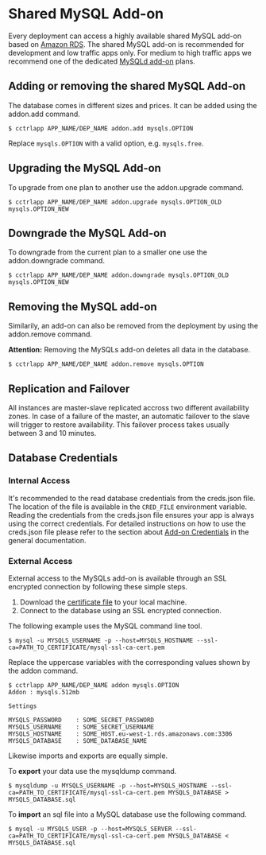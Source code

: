 # Shared MySQL Add-on

Every deployment can access a highly available shared MySQL add-on based on [Amazon RDS](http://aws.amazon.com/rds/). The shared MySQL add-on is recommended for development and low traffic apps only. For medium to high traffic apps we recommend one of the dedicated [MySQLd add-on](https://www.cloudcontrol.com/add-ons/mysqld) plans.

## Adding or removing the shared MySQL Add-on

The database comes in different sizes and prices. It can be added using the addon.add command.

~~~
$ cctrlapp APP_NAME/DEP_NAME addon.add mysqls.OPTION
~~~
Replace `mysqls.OPTION` with a valid option, e.g. `mysqls.free`.

## Upgrading the MySQL Add-on

To upgrade from one plan to another use the addon.upgrade command.

~~~
$ cctrlapp APP_NAME/DEP_NAME addon.upgrade mysqls.OPTION_OLD mysqls.OPTION_NEW
~~~

## Downgrade the MySQL Add-on

To downgrade from the current plan to a smaller one use the addon.downgrade command.

~~~
$ cctrlapp APP_NAME/DEP_NAME addon.downgrade mysqls.OPTION_OLD mysqls.OPTION_NEW
~~~

## Removing the MySQL add-on

Similarily, an add-on can also be removed from the deployment by using the addon.remove command.

**Attention:** Removing the MySQLs add-on deletes all data in the database.

~~~
$ cctrlapp APP_NAME/DEP_NAME addon.remove mysqls.OPTION
~~~

## Replication and Failover

All instances are master-slave replicated accross two different availability zones. In case of a failure of the master, an automatic failover to the slave will trigger to restore availability. This failover process takes usually between 3 and 10 minutes.

## Database Credentials

### Internal Access

It's recommended to the read database credentials from the creds.json file. The location of the file is available in the `CRED_FILE` environment variable. Reading the credentials from the creds.json file ensures your app is always using the correct credentials. For detailed instructions on how to use the creds.json file please refer to the section about [Add-on Credentials](https://www.cloudcontrol.com/dev-center/platform-documentation#add-on-credentials) in the general documentation.

### External Access

External access to the MySQLs add-on is available through an SSL encrypted connection by following these simple steps.

 1. Download the [certificate file](http://s3.amazonaws.com/rds-downloads/mysql-ssl-ca-cert.pem) to your local machine.
 1. Connect to the database using an SSL encrypted connection.

The following example uses the MySQL command line tool.

~~~
$ mysql -u MYSQLS_USERNAME -p --host=MYSQLS_HOSTNAME --ssl-ca=PATH_TO_CERTIFICATE/mysql-ssl-ca-cert.pem
~~~

Replace the uppercase variables with the corresponding values shown by the addon command.

~~~
$ cctrlapp APP_NAME/DEP_NAME addon mysqls.OPTION
Addon : mysqls.512mb

Settings

MYSQLS_PASSWORD    : SOME_SECRET_PASSWORD
MYSQLS_USERNAME    : SOME_SECRET_USERNAME
MYSQLS_HOSTNAME    : SOME_HOST.eu-west-1.rds.amazonaws.com:3306
MYSQLS_DATABASE    : SOME_DATABASE_NAME
~~~

Likewise imports and exports are equally simple.

To **export** your data use the mysqldump command.
~~~
$ mysqldump -u MYSQLS_USERNAME -p --host=MYSQLS_HOSTNAME --ssl-ca=PATH_TO_CERTIFICATE/mysql-ssl-ca-cert.pem MYSQLS_DATABASE > MYSQLS_DATABASE.sql
~~~

To **import** an sql file into a MySQL database use the following command.
~~~
$ mysql -u MYSQLS_USER -p --host=MYSQLS_SERVER --ssl-ca=PATH_TO_CERTIFICATE/mysql-ssl-ca-cert.pem MYSQLS_DATABASE < MYSQLS_DATABASE.sql
~~~


